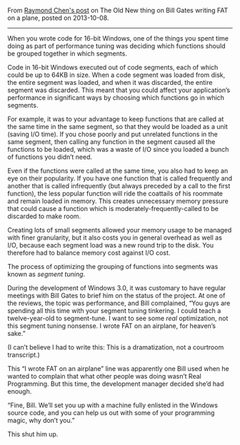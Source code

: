 From [Raymond Chen's post](https://devblogs.microsoft.com/oldnewthing/20131008-00/?p=3003) on The Old New thing on Bill Gates writing FAT on a plane, posted on 2013-10-08.

--- 

When you wrote code for 16-bit Windows, one of the things you spent time doing as part of performance tuning was deciding which functions should be grouped together in which segments.

Code in 16-bit Windows executed out of code segments, each of which could be up to 64KB in size. When a code segment was loaded from disk, the entire segment was loaded, and when it was discarded, the entire segment was discarded. This meant that you could affect your application’s performance in significant ways by choosing which functions go in which segments.

For example, it was to your advantage to keep functions that are called at the same time in the same segment, so that they would be loaded as a unit (saving I/O time). If you chose poorly and put unrelated functions in the same segment, then calling any function in the segment caused all the functions to be loaded, which was a waste of I/O since you loaded a bunch of functions you didn’t need.

Even if the functions were called at the same time, you also had to keep an eye on their popularity. If you have one function that is called frequently and another that is called infrequently (but always preceded by a call to the first function), the less popular function will ride the coattails of his roommate and remain loaded in memory. This creates unnecessary memory pressure that could cause a function which is moderately-frequently-called to be discarded to make room.

Creating lots of small segments allowed your memory usage to be managed with finer granularity, but it also costs you in general overhead as well as I/O, because each segment load was a new round trip to the disk. You therefore had to balance memory cost against I/O cost.

The process of optimizing the grouping of functions into segments was known as _segment tuning_.

During the development of Windows 3.0, it was customary to have regular meetings with Bill Gates to brief him on the status of the project. At one of the reviews, the topic was performance, and Bill complained, “You guys are spending all this time with your segment tuning tinkering. I could teach a twelve-year-old to segment-tune. I want to see some _real_ optimization, not this segment tuning nonsense. I wrote FAT on an airplane, for heaven’s sake.”

(I can’t believe I had to write this: This is a dramatization, not a courtroom transcript.)

This “I wrote FAT on an airplane” line was apparently one Bill used when he wanted to complain that what other people was doing wasn’t Real Programming. But this time, the development manager decided she’d had enough.

“Fine, Bill. We’ll set you up with a machine fully enlisted in the Windows source code, and you can help us out with some of your programming magic, why don’t you.”

This shut him up.